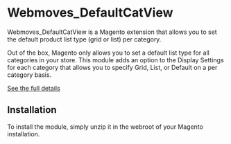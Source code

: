 Webmoves_DefaultCatView
=======================

Webmoves_DefaultCatView is a Magento extension that allows you to set the 
default product list type (grid or list) per category.  

Out of the box, Magento only allows you to set a default list type for all 
categories in your store. This module adds an option to the Display Settings for
each category that allows you to specify Grid, List, or Default on a per
category basis.

[See the full details](http://www.webmoves.net/blog/build/specify-grid-or-list-mode-on-a-per-category-basis-in-magento-3190)


Installation
------------

To install the module, simply unzip it in the webroot of your Magento 
installation.

